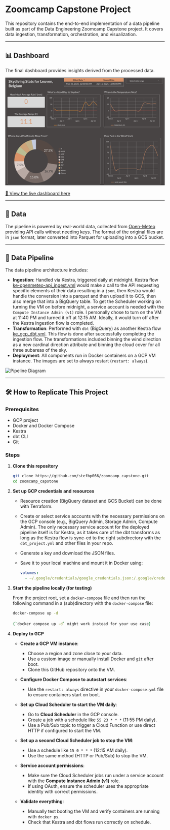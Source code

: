 # Zoomcamp Capstone Project

This repository contains the end-to-end implementation of a data pipeline built as part of the Data Engineering Zoomcamp Capstone project. It covers data ingestion, transformation, orchestration, and visualization.

---

## 📊 Dashboard

The final dashboard provides insights derived from the processed data.

![Dashboard Screenshot](image/dashboard-screenshot.png)

[🔗 View the live dashboard here](https://lookerstudio.google.com/s/rDS0l2RY0Wo)

---

## 📁 Data

The pipeline is powered by real-world data, collected from [Open-Meteo](https://open-meteo.com/) providing API calls without needing keys. The format of the original files are in `json` format, later converted into Parquet for uploading into a GCS bucket.

---

## 🔁 Data Pipeline

The data pipeline architecture includes:

- **Ingestion**: Handled via Kestra, triggered daily at midnight. Kestra flow [ke-openmeteo-api_ingest.yml](https://github.com/stefbp066/zoomcamp_capstone/blob/main/code/kestra/ke-openmeteo-api_ingest.yml) would make a call to the API requesting specific elements of their data resulting in a `json`, then Kestra would handle the conversion into a parquet and then upload it to GCS, then also merge that into a BigQuery table. To get the Scheduler working on turning the VM on before midnight, a service account is needed with the `Compute Instance Admin (v1)` role. I personally chose to turn on the VM at 11:40 PM and turned it off at 12:15 AM. Ideally, it would turn off after the Kestra ingestion flow is completed.
- **Transformation**: Performed with `dbt` (BigQuery) as another Kestra flow [ke_gcp_dbt.yml](https://github.com/stefbp066/zoomcamp_capstone/blob/main/code/kestra/ke_gcp_dbt.yml). This flow is done after successfully completing the ingestion flow. The transformations included binning the wind direction as a new cardinal direction attribute and binning the cloud cover for all three subareas of the sky.
- **Deployment**: All components run in Docker containers on a GCP VM instance. The images are set to always restart (`restart: always`).

![Pipeline Diagram](path/to/pipeline_image.png)

---

## 🛠️ How to Replicate This Project

### Prerequisites

- GCP project
- Docker and Docker Compose
- Kestra
- dbt CLI
- Git

### Steps

1. **Clone this repository**  
   ```bash
   git clone https://github.com/stefbp066/zoomcamp_capstone.git
   cd zoomcamp_capstone

2. **Set up GCP credentials and resources**

   - Resource creation (BigQuery dataset and GCS Bucket) can be done with Terraform.
   - Create or select service accounts with the necessary permissions on the GCP console (e.g., BigQuery Admin, Storage Admin, Compute Admin). The only necessary service account for the deployed pipeline itself is for Kestra, as it takes care of the dbt transforms as long as the Kestra flow is sync-ed to the right subdirectory with the `dbt_project.yml` and other files in your repo.
   - Generate a key and download the JSON files. 
   - Save it to your local machine and mount it in Docker using:

     ```yaml
     volumes:
       - ~/.google/credentials/google_credentials.json:/.google/credentials/google_credentials.json
     ```

3. **Start the pipeline locally (for testing)**

   From the project root, set a `docker-compose` file and then run the following command in a (sub)directory with the `docker-compose` file:

   ```bash
   docker-compose up -d

   (`docker compose up -d` might work instead for your use case)

4. **Deploy to GCP**

   - **Create a GCP VM instance**:
     - Choose a region and zone close to your data.
     - Use a custom image or manually install Docker and `git` after boot.
     - Clone this GitHub repository onto the VM.

   - **Configure Docker Compose to autostart services**:
     - Use the `restart: always` directive in your `docker-compose.yml` file to ensure containers start on boot.

   - **Set up Cloud Scheduler to start the VM daily**:
     - Go to **Cloud Scheduler** in the GCP console.
     - Create a job with a schedule like `55 23 * * *` (11:55 PM daily).
     - Use a Pub/Sub topic to trigger a Cloud Function or use direct HTTP if configured to start the VM.

   - **Set up a second Cloud Scheduler job to stop the VM**:
     - Use a schedule like `15 0 * * *` (12:15 AM daily).
     - Use the same method (HTTP or Pub/Sub) to stop the VM.

   - **Service account permissions**:
     - Make sure the Cloud Scheduler jobs run under a service account with the **Compute Instance Admin (v1)** role.
     - If using OAuth, ensure the scheduler uses the appropriate identity with correct permissions.

   - **Validate everything**:
     - Manually test booting the VM and verify containers are running with `docker ps`.
     - Check that Kestra and dbt flows run correctly on schedule.


